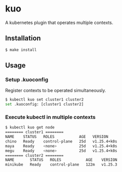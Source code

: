 # kuo
A kubernetes plugin that operates multiple contexts.

## Installation

```bash
$ make install
```

## Usage
### Setup .kuoconfig
Register contexts to be operated simultaneously. 

```bash
$ kubectl kuo set cluster1 cluster2
set .kuoconfig: [cluster1 cluster2]
```

### Execute kubectl in multiple contexts
```bash
$ kubectl kuo get node
======== cluster1 ========
NAME    STATUS   ROLES           AGE   VERSION
chino   Ready    control-plane   25d   v1.25.4+k0s
maya    Ready    <none>          25d   v1.25.4+k0s
megu    Ready    <none>          25d   v1.25.4+k0s
======== cluster2 ========
NAME       STATUS   ROLES           AGE    VERSION
minikube   Ready    control-plane   122m   v1.25.3
```
